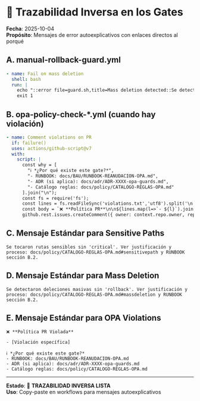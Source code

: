 # 🔗 Trazabilidad Inversa en los Gates

**Fecha**: 2025-10-04  
**Propósito**: Mensajes de error autoexplicativos con enlaces directos al porqué

## A. manual-rollback-guard.yml

```yaml
- name: Fail on mass deletion
  shell: bash
  run: |
    echo "::error file=guard.sh,title=Mass deletion detected::Se detectaron ${D} líneas borradas (> ${TH}). Motivo y reglas: docs/BAU/RUNBOOK-REANUDACION-OPA.md#por-que-existe-este-guard y docs/policy/CATALOGO-REGLAS-OPA.md"
    exit 1
```

## B. opa-policy-check-*.yml (cuando hay violación)

```yaml
- name: Comment violations on PR
  if: failure()
  uses: actions/github-script@v7
  with:
    script: |
      const why = [
        "ℹ️ *¿Por qué existe este gate?*",
        "- RUNBOOK: docs/BAU/RUNBOOK-REANUDACION-OPA.md",
        "- ADR (si aplica): docs/adr/ADR-XXXX-opa-guards.md",
        "- Catálogo reglas: docs/policy/CATALOGO-REGLAS-OPA.md"
      ].join("\n");
      const fs = require('fs');
      const lines = fs.readFileSync('violations.txt','utf8').split('\n').filter(Boolean);
      const body = `❌ **Política PR**\n\n${lines.map(l=>`- ${l}`).join('\n')}\n\n${why}`;
      github.rest.issues.createComment({ owner: context.repo.owner, repo: context.repo.repo, issue_number: context.issue.number, body });
```

## C. Mensaje Estándar para Sensitive Paths

```
Se tocaron rutas sensibles sin 'critical'. Ver justificación y proceso: docs/policy/CATALOGO-REGLAS-OPA.md#sensitivepath y RUNBOOK sección B.2.
```

## D. Mensaje Estándar para Mass Deletion

```
Se detectaron deleciones masivas sin 'rollback'. Ver justificación y proceso: docs/policy/CATALOGO-REGLAS-OPA.md#massdeletion y RUNBOOK sección B.2.
```

## E. Mensaje Estándar para OPA Violations

```
❌ **Política PR Violada**

- [Violación específica]

ℹ️ *¿Por qué existe este gate?*
- RUNBOOK: docs/BAU/RUNBOOK-REANUDACION-OPA.md
- ADR (si aplica): docs/adr/ADR-XXXX-opa-guards.md
- Catálogo reglas: docs/policy/CATALOGO-REGLAS-OPA.md
```

---

**Estado**: 🔗 **TRAZABILIDAD INVERSA LISTA**  
**Uso**: Copy-paste en workflows para mensajes autoexplicativos
